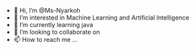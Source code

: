 - 👋 Hi, I’m @Ms-Nyarkoh
- 👀 I’m interested in Machine Learning and Artificial Intelligence 
- 🌱 I’m currently learning java
- 💞️ I’m looking to collaborate on 
- 📫 How to reach me ...

<!---
Ms-Nyarkoh/Ms-Nyarkoh is a ✨ special ✨ repository because its `README.md` (this file) appears on your GitHub profile.
You can click the Preview link to take a look at your changes.
--->
